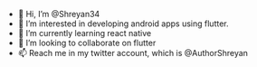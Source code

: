 - 👋 Hi, I’m @Shreyan34
- 👀 I’m interested in developing android apps using flutter.
- 🌱 I’m currently learning react native
- 💞️ I’m looking to collaborate on flutter
- 📫 Reach me in my twitter account, which is @AuthorShreyan

<!---
Shreyan34/Shreyan34 is a ✨ special ✨ repository because its `README.md` (this file) appears on your GitHub profile.
You can click the Preview link to take a look at your changes.
--->
